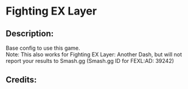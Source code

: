 
# Fighting EX Layer

## Description:
Base config to use this game.  
Note: This also works for Fighting EX Layer: Another Dash, but will not report your results to Smash.gg (Smash.gg ID for FEXL:AD: 39242)

## Credits:

